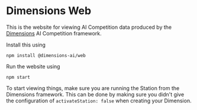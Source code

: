 # Dimensions Web

This is the website for viewing AI Competition data produced by the [Dimensions](https://github.com/StoneT2000/Dimensions) AI Competition framework.

Install this using

```
npm install @dimensions-ai/web
```

Run the website using

```
npm start
```

To start viewing things, make sure you are running the Station from the Dimensions framework. This can be done by making sure you didn't give the configuration of `activateStation: false` when creating your Dimension.